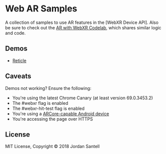 # Web AR Samples

A collection of samples to use AR features in the [WebXR Device API]. Also be sure to check out the [AR with WebXR Codelab](https://github.com/googlecodelabs/ar-with-webxr), which shares similar logic and code.

## Demos

* [Reticle](https://jsantell.github.io/web-ar-samples/reticle.html)

## Caveats

Demos not working? Ensure the following:

* You're using the latest Chrome Canary (at least version 69.0.3453.2)
* The #webxr flag is enabled
* The #webxr-hit-test flag is enabled
* You're using a [ARCore-capable Android device](https://developers.google.com/ar/discover/#supported_devices)
* You're accessing the page over HTTPS

## License

MIT License, Copyright © 2018 Jordan Santell
